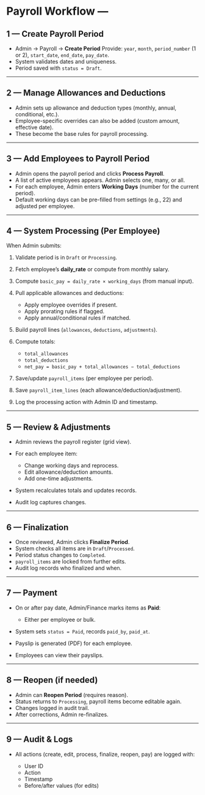 
# Payroll Workflow — 

## 1 — Create Payroll Period

* Admin → Payroll → **Create Period**
  Provide: `year`, `month`, `period_number` (1 or 2), `start_date`, `end_date`, `pay_date`.
* System validates dates and uniqueness.
* Period saved with `status = Draft`.

---

## 2 — Manage Allowances and Deductions

* Admin sets up allowance and deduction types (monthly, annual, conditional, etc.).
* Employee-specific overrides can also be added (custom amount, effective date).
* These become the base rules for payroll processing.

---

## 3 — Add Employees to Payroll Period

* Admin opens the payroll period and clicks **Process Payroll**.
* A list of active employees appears. Admin selects one, many, or all.
* For each employee, Admin enters **Working Days** (number for the current period).
* Default working days can be pre-filled from settings (e.g., 22) and adjusted per employee.

---

## 4 — System Processing (Per Employee)

When Admin submits:

1. Validate period is in `Draft` or `Processing`.
2. Fetch employee’s **daily\_rate** or compute from monthly salary.
3. Compute `basic_pay = daily_rate × working_days` (from manual input).
4. Pull applicable allowances and deductions:

   * Apply employee overrides if present.
   * Apply prorating rules if flagged.
   * Apply annual/conditional rules if matched.
5. Build payroll lines (`allowances`, `deductions`, `adjustments`).
6. Compute totals:

   * `total_allowances`
   * `total_deductions`
   * `net_pay = basic_pay + total_allowances − total_deductions`
7. Save/update `payroll_items` (per employee per period).
8. Save `payroll_item_lines` (each allowance/deduction/adjustment).
9. Log the processing action with Admin ID and timestamp.

---

## 5 — Review & Adjustments

* Admin reviews the payroll register (grid view).
* For each employee item:

  * Change working days and reprocess.
  * Edit allowance/deduction amounts.
  * Add one-time adjustments.
* System recalculates totals and updates records.
* Audit log captures changes.

---

## 6 — Finalization

* Once reviewed, Admin clicks **Finalize Period**.
* System checks all items are in `Draft`/`Processed`.
* Period status changes to `Completed`.
* `payroll_items` are locked from further edits.
* Audit log records who finalized and when.

---

## 7 — Payment

* On or after pay date, Admin/Finance marks items as **Paid**:

  * Either per employee or bulk.
* System sets `status = Paid`, records `paid_by`, `paid_at`.
* Payslip is generated (PDF) for each employee.
* Employees can view their payslips.

---

## 8 — Reopen (if needed)

* Admin can **Reopen Period** (requires reason).
* Status returns to `Processing`, payroll items become editable again.
* Changes logged in audit trail.
* After corrections, Admin re-finalizes.

---

## 9 — Audit & Logs

* All actions (create, edit, process, finalize, reopen, pay) are logged with:

  * User ID
  * Action
  * Timestamp
  * Before/after values (for edits)

